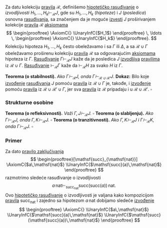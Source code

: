 
Za datu kolekciju [pravila](Pravila%20zaključivanja.md) $\mathcal{R}$, definišemo [hipotetičko rasuđivanje](Hipotetička%20rasuđivanja.md) o *izvodljivosti*
$H_1, \ldots, H_k \vdash_{\mathcal{R}} J$, gde su $H_1, \ldots, H_k$ (*hipoteze*) i $J$ (*posledica*) osnovna [rasuđivanja](Rasuđivanja.md), sa značenjem da je moguće [izvesti](Izvođenja.md) $J$ proširivanjem kolekcije [pravila](Pravila%20zaključivanja.md) $\mathcal{R}$ [aksiomama](Pravila%20zaključivanja.md)
$$
\begin{prooftree}
\AxiomC{}
\UnaryInfC{$H_1$}
\end{prooftree}
\,
\ldots
\,
\begin{prooftree}
\AxiomC{}
\UnaryInfC{$H_k$}
\end{prooftree}.
$$
Kolekciju hipoteza $H_1, \ldots, H_k$ često obeležavamo i sa $\Gamma$ ili $\Delta$, a sa $\mathcal{R}\cup\Gamma$ obeležavamo proširenu kolekciju [pravila](Pravila%20zaključivanja.md) $\mathcal{R}$ sa odgovarajućim [aksiomama](Pravila%20zaključivanja.md) hipoteza iz $\Gamma$. [Rasuđivanje](Rasuđivanja.md) $\Gamma \vdash_{\mathcal{R}} J$ kaže da je posledica $J$ [izvodljiva](Izvođenja.md) [pravilima](Pravila%20zaključivanja.md) iz $\mathcal{R} \cup \Gamma$. [Rasuđivanje](Rasuđivanja.md) $\vdash_{\mathcal{R}} \Gamma$ kaže da $\vdash_{\mathcal{R}} H$ za svako $H$ iz $\Gamma$. 

**Teorema (o stabilnosti).** *Ako $\Gamma \vdash_{\mathcal{R}} J$, onda $\Gamma \vdash_{\mathcal{R}\cup\mathcal{R'}} J$*.
**Dokaz:** Bilo koje [izvođenje](Izvođenja.md) [rasuđivanja](Rasuđivanja.md) $J$ pomoću [pravila](Pravila%20zaključivanja.md) iz $\mathcal{R}\cup\Gamma$ je, takođe, i [izvođenje](Izvođenja.md) pomoću [pravila](Pravila%20zaključivanja.md) iz $\mathcal{R}\cup\mathcal{R'}\cup\Gamma$, jer sva [pravila](Pravila%20zaključivanja.md) iz $\mathcal{R}$ pripadaju i u $\mathcal{R}\cup\mathcal{R'}$. $\square$  

### Strukturne osobine

**Teorema (o refleksivnosti).** *Važi $\Gamma, J \vdash_{\mathcal{R}} J$. $\square$*
**Teorema (o slabljenju).** *Ako  $\Gamma \vdash_{\mathcal{R}} J$, onda $\Gamma, K \vdash_{\mathcal{R}} J$. $\square$*
**Teorema (o tranzitivnosti).** *Ako $\Gamma, K \vdash_{\mathcal{R}} J$ i $\Gamma \vdash_{\mathcal{R}} K$, onda $\Gamma \vdash_{\mathcal{R}} J$. $\square$*

### Primer

Za dato [pravilo zaključivanja](Pravila%20zaključivanja.md)
$$
\begin{prooftree}[\mathsf{succ}_{\mathsf{nat}}]
\AxiomC{$a\,\mathsf{nat}$}
\UnaryInfC{$\mathsf{succ}(a)\,\mathsf{nat}$}
\end{prooftree}
$$
razmotrimo sledeće rasuđivanje o izvodljivosti
$$
a\,\mathsf{nat} \vdash_{\mathsf{succ}_{\mathsf{nat}}} \mathsf{succ}(\mathsf{succ}(a))\,\mathsf{nat}.
$$
Ovo [hipotetičko rasuđivanje](Hipotetička%20rasuđivanja.md) o izvodljivosti je valjana kako kompozicijom [pravila](Pravila%20zaključivanja.md) $\mathsf{succ}_{\mathsf{nat}}$ i zajedno sa hipotezom $a\,\mathsf{nat}$ dobijamo sledeće [izvođenje](Izvođenja.md)
$$
\begin{prooftree}
\AxiomC{}
\UnaryInfC{$a\,\mathsf{nat}$}
\UnaryInfC{$\mathsf{succ}(a)\,\mathsf{nat}$}
\UnaryInfC{$\mathsf{succ}(\mathsf{succ}(a))\,\mathsf{nat}$}
\end{prooftree}
$$